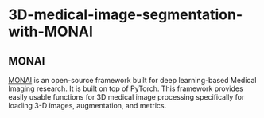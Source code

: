 # 3D-medical-image-segmentation-with-MONAI

## MONAI
[MONAI](https://monai.io/) is an open-source framework built for deep learning-based Medical Imaging research. It is built on top of PyTorch. 
This framework provides easily usable functions for 3D medical image processing specifically for loading 3-D images, augmentation, and metrics.   
